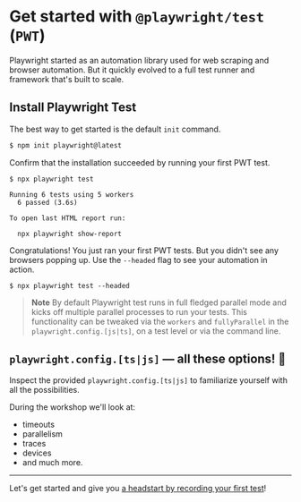 # Get started with `@playwright/test` (`PWT`)

Playwright started as an automation library used for web scraping and browser automation. But it quickly evolved to a full test runner and framework that's built to scale.

## Install Playwright Test

The best way to get started is the default `init` command.

```bash
$ npm init playwright@latest
```

Confirm that the installation succeeded by running your first PWT test.

```
$ npx playwright test

Running 6 tests using 5 workers
  6 passed (3.6s)

To open last HTML report run:

  npx playwright show-report
```
Congratulations! You just ran your first PWT tests. But you didn't see any browsers popping up. Use the `--headed` flag to see your automation in action.

```
$ npx playwright test --headed
```

> **Note**
> By default Playwright test runs in full fledged parallel mode and kicks off multiple parallel processes to run your tests. This functionality can be tweaked via the `workers` and `fullyParallel` in the `playwright.config.[js|ts]`, on a test level or via the command line.

## `playwright.config.[ts|js]` — all these options! 🤯

Inspect the provided `playwright.config.[ts|js]` to familiarize yourself with all the possibilities.

During the workshop we'll look at:

- timeouts
- parallelism
- traces
- devices
- and much more.

-----

Let's get started and give you [a headstart by recording your first test](../02-recording-tests/README.md)!
